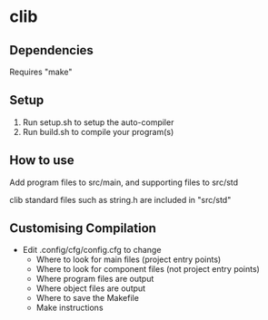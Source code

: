# clib

## Dependencies

Requires "make"

## Setup

1. Run setup.sh to setup the auto-compiler
2. Run build.sh to compile your program(s)

## How to use

Add program files to src/main, and supporting files to src/std

clib standard files such as string.h are included in "src/std"

## Customising Compilation

- Edit .config/cfg/config.cfg to change
  - Where to look for main files (project entry points)
  - Where to look for component files (not project entry points)
  - Where program files are output
  - Where object files are output
  - Where to save the Makefile
  - Make instructions

